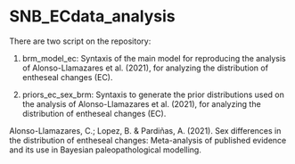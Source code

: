 # SNB_ECdata_analysis

There are two script on the repository:
1. brm_model_ec:
Syntaxis of the main model for reproducing the analysis of Alonso-Llamazares et al. (2021), for analyzing the distribution of entheseal changes (EC).

2. priors_ec_sex_brm:
Syntaxis to generate the prior distributions used on the analysis of Alonso-Llamazares et al. (2021), for analyzing the distribution of entheseal changes (EC).

Alonso-Llamazares, C.; Lopez, B. & Pardiñas, A. (2021). Sex differences in the distribution of entheseal changes: Meta-analysis of published evidence and its use in Bayesian paleopathological modelling.

